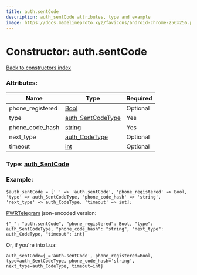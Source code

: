 ```yaml
---
title: auth.sentCode
description: auth_sentCode attributes, type and example
image: https://docs.madelineproto.xyz/favicons/android-chrome-256x256.png
---
```

# Constructor: auth.sentCode  
[Back to constructors index](index.md)



### Attributes:

| Name     |    Type       | Required |
|----------|---------------|----------|
|phone\_registered|[Bool](../types/Bool.md) | Optional|
|type|[auth\_SentCodeType](../types/auth_SentCodeType.md) | Yes|
|phone\_code\_hash|[string](../types/string.md) | Yes|
|next\_type|[auth\_CodeType](../types/auth_CodeType.md) | Optional|
|timeout|[int](../types/int.md) | Optional|



### Type: [auth\_SentCode](../types/auth_SentCode.md)


### Example:

```
$auth_sentCode = ['_' => 'auth.sentCode', 'phone_registered' => Bool, 'type' => auth_SentCodeType, 'phone_code_hash' => 'string', 'next_type' => auth_CodeType, 'timeout' => int];
```  

[PWRTelegram](https://pwrtelegram.xyz) json-encoded version:

```
{"_": "auth.sentCode", "phone_registered": Bool, "type": auth_SentCodeType, "phone_code_hash": "string", "next_type": auth_CodeType, "timeout": int}
```


Or, if you're into Lua:  


```
auth_sentCode={_='auth.sentCode', phone_registered=Bool, type=auth_SentCodeType, phone_code_hash='string', next_type=auth_CodeType, timeout=int}

```


